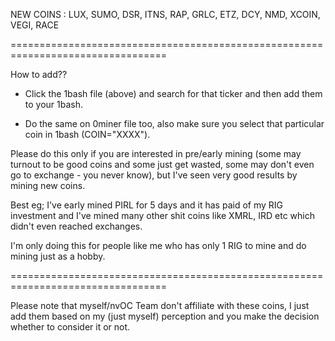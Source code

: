 NEW COINS : LUX, SUMO, DSR, ITNS, RAP, GRLC, ETZ, DCY, NMD, XCOIN, VEGI, RACE


=================================================================================

How to add??

* Click the 1bash file (above) and search for that ticker and then add them to your 1bash.

* Do the same on 0miner file too, also make sure you select that particular coin in 1bash (COIN="XXXX").

Please do this only if you are interested in pre/early mining (some may turnout to be 
good coins and some just get wasted, some may don't even go to exchange - you never know), 
but I've seen very good results by mining new coins.

Best eg; I've early mined PIRL for 5 days and it has paid of my RIG investment and I've 
mined many other shit coins like XMRL, IRD etc which didn't even reached exchanges.

I'm only doing this for people like me who has only 1 RIG to mine and do mining just as a hobby.


=================================================================================

Please note that myself/nvOC Team don't affiliate with these coins, I just add them based on my (just myself) 
perception and you make the decision whether to consider it or not.